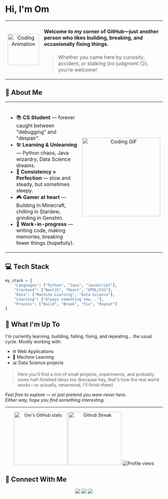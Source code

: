 # Hi, I'm Om

<table>
  <tr>
    <td width="10%" align="center">
      <img src="https://media.giphy.com/media/hvRJCLFzcasrR4ia7z/giphy.gif" width="100" alt="Coding Animation">
    </td>
    <td width="90%" valign="middle">
      <h4>Welcome to my corner of GitHub—just another person who likes building, breaking, and occasionally fixing things.</h4>
      <blockquote>Whether you came here by curiosity, accident, or stalking (no judgment 😏), you're welcome!</blockquote>
    </td>
    
  </tr>
</table>


## 🚀 About Me

<table>
  <tr>
    <td width="60%" valign="top">
      <ul>
        <br>
        <li>📚 <b>CS Student</b> — forever caught between "debugging" and "despair".</li>
        <li>🛠️ <b>Learning & Unlearning</b> — Python chaos, Java wizardry, Data Science dreams.</li>
        <li>🎯 <b>Consistency > Perfection</b> — slow and steady, but sometimes sleepy.</li>
        <li>🎮 <b>Gamer at heart</b> — Building in Minecraft, chilling in Stardew, grinding in Genshin.</li>
        <li>🌱 <b>Work-in-progress</b> — writing code, making memories, breaking fewer things (hopefully).</li>
      </ul>
    </td>
    <td width="40%" align="center">
      <img src="https://media1.giphy.com/media/v1.Y2lkPTc5MGI3NjExbnJ6aG1xOHV0eTl3dmhyNmNhNjdyZ2ZwaHRndHdxcGNrYzV0Z3kwbyZlcD12MV9pbnRlcm5hbF9naWZfYnlfaWQmY3Q9Zw/3NyvreZAtNLrNKTrKa/giphy.gif" width="250" alt="Coding GIF">
    </td>
  </tr>
</table>

## 💻 Tech Stack

```python
my_stack = {
    "Languages": ["Python", "Java", "JavaScript"],
    "Frontend": ["NextJS", "React", "HTML/CSS"],
    "Data": ["Machine Learning", "Data Science"],
    "Learning": ["Always something new..."],
    "Process": ["Build", "Break", "Fix", "Repeat"]
}
```

## 🌟 What I'm Up To

I'm currently learning, building, failing, fixing, and repeating... the usual cycle.
Mostly working with:
- 🌐 Web Applications
- 🤖 Machine Learning
- 📊 Data Science projects



>Here you'll find a mix of small projects, experiments, and probably some half-finished ideas too (because hey, that's how the real world works—or actually, nevermind, I'll finish them).

<div>
  <i>Feel free to explore — or just pretend you were never here.<br>
  Either way, hope you find something interesting.</i>
</div>

---

<!-- GitHub Stats -->
<div align="center">
  <img src="https://github-readme-stats.vercel.app/api?username=OmSingh2005&show_icons=true&theme=tokyonight" alt="Om's GitHub stats" height="170">
  <img src="https://github-readme-streak-stats.herokuapp.com/?user=OmSingh2005&theme=tokyonight" alt="Github Streak" height="170">
  <img src="https://komarev.com/ghpvc/?username=OmSingh2005&color=brightgreen" alt="Profile views">
</div>


<!-- Connect Section -->
## 🔗 Connect With Me

<div align="center">
  <a href="https://www.linkedin.com/in/om-singh-chauhan1569/"><img src="https://img.shields.io/badge/LinkedIn-0077B5?style=for-the-badge&logo=linkedin&logoColor=white"></a>
  <a href="mailto:sndiscipline@gmail.com"><img src="https://img.shields.io/badge/Email-D14836?style=for-the-badge&logo=gmail&logoColor=white"></a>
  <a href="https://instagram.com/oms_chauhan"><img src="https://img.shields.io/badge/Instagram-E4405F?style=for-the-badge&logo=instagram&logoColor=white"></a>
  
</div>


<!--
OmSingh2005/OmSingh2005 is a ✨ special ✨ repository because its `README.md` (this file) appears on your GitHub profile.
-->
